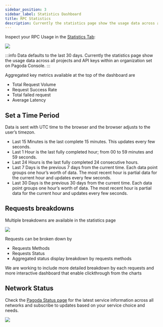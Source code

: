 ```yaml
---
sidebar_position: 3
sidebar_label: Statistics Dashboard
title: RPC Statistics
description: Currently the statistics page show the usage data across all projects and API keys within an organization set on Pagoda Console.
---
```


Inspect your RPC Usage in the [Statistics Tab](https://console.pagoda.co/apis?tab=statistics):

![](/img/stats1.png)

:::info
Data defaults to the last 30 days.
Currently the statistics page show the usage data across all projects and API keys within an organization set on Pagoda Console.
:::

Aggregated key metrics available at the top of the dashboard are

-    Total Request Volume
-    Request Success Rate
-    Total failed request
-    Average Latency

## Set a Time Period

Data is sent with UTC time to the browser and the browser adjusts to the user’s timezon.

-    Last 15 Minutes is the last complete 15 minutes. This updates every few seconds.
-    Last 1 Hour is the last fully completed hour; from 00 to 59 minutes and 59 seconds.
-    Last 24 Hours is the last fully completed 24 consecutive hours.
-    Last 7 Days is the previous 7 days from the current time. Each data point groups one hour’s worth of data. The most recent hour is partial data for the current hour and updates every few seconds.
-    Last 30 Days is the previous 30 days from the current time. Each data point groups one hour’s worth of data. The most recent hour is partial data for the current hour and updates every few seconds.

## Requests breakdowns

Multiple breakdowns are available in the statistics page

![](/img/stats2.png)

Requests can be broken down by

-    Requests Methods
-    Requests Status
-    Aggregated status display breakdown by requests methods

We are working to include more detailed breakdown by each requests and more interactive dashboard that enable clickthrough from the charts

## Network Status

Check the [Pagoda Status page](https://status.pagoda.co/) for the latest service information across all networks and subscribe to updates based on your service choice and needs.

![](/img/stats3.png)
